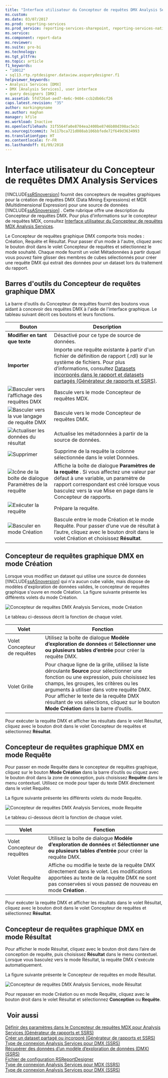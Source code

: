 ```yaml
---
title: "Interface utilisateur du Concepteur de requêtes DMX Analysis Services | Microsoft Docs"
ms.custom: 
ms.date: 03/07/2017
ms.prod: reporting-services
ms.prod_service: reporting-services-sharepoint, reporting-services-native
ms.service: 
ms.component: report-data
ms.reviewer: 
ms.suite: pro-bi
ms.technology: 
ms.tgt_pltfrm: 
ms.topic: article
f1_keywords:
- "10012"
- sql13.rtp.rptdesigner.dataview.asquerydesigner.f1
helpviewer_keywords:
- Analysis Services [DMX]
- DMX [Analysis Services], user interface
- query designers [DMX]
ms.assetid: 5fd726a4-aed7-4e6c-9404-ccb2db66cf26
caps.latest.revision: "35"
author: markingmyname
ms.author: maghan
manager: kfile
ms.workload: Inactive
ms.openlocfilehash: 31f5564fa0e8704ea2400be8746b80d398ac5e2c
ms.sourcegitcommit: 7e117bca721d008ab106bbfede72f649d3634993
ms.translationtype: HT
ms.contentlocale: fr-FR
ms.lasthandoff: 01/09/2018
---
```

# <a name="analysis-services-dmx-query-designer-user-interface"></a>Interface utilisateur du Concepteur de requêtes DMX Analysis Services
  [!INCLUDE[ssRSnoversion](../../includes/ssrsnoversion-md.md)] fournit des concepteurs de requêtes graphiques pour la création de requêtes DMX (Data Mining Expressions) et MDX (Multidimensional Expression) pour une source de données [!INCLUDE[ssASnoversion](../../includes/ssasnoversion-md.md)] . Cette rubrique offre une description du Concepteur de requêtes DMX. Pour plus d’informations sur le concepteur de requêtes MDX, consultez [Interface utilisateur du Concepteur de requêtes MDX Analysis Services](../../reporting-services/report-data/analysis-services-mdx-query-designer-user-interface.md).  
  
 Le Concepteur de requêtes graphique DMX comporte trois modes : Création, Requête et Résultat. Pour passer d'un mode à l'autre, cliquez avec le bouton droit dans le volet Concepteur de requêtes et sélectionnez le mode souhaité. Chaque mode fournit un volet Métadonnées à partir duquel vous pouvez faire glisser des membres de cubes sélectionnés pour créer une requête DMX qui extrait des données pour un dataset lors du traitement du rapport.  
  
## <a name="graphical-dmx-query-designer-toolbar"></a>Barres d'outils du Concepteur de requêtes graphique DMX  
 La barre d'outils du Concepteur de requêtes fournit des boutons vous aidant à concevoir des requêtes DMX à l'aide de l'interface graphique. Le tableau suivant décrit ces boutons et leurs fonctions.  
  
|Bouton|Description|  
|------------|-----------------|  
|**Modifier en tant que texte**|Désactivé pour ce type de source de données.|  
|**Importer**|Importe une requête existante à partir d'un fichier de définition de rapport (.rdl) sur le système de fichiers. Pour plus d’informations, consultez [Datasets incorporés dans le rapport et datasets partagés &#40;Générateur de rapports et SSRS&#41;](../../reporting-services/report-data/report-embedded-datasets-and-shared-datasets-report-builder-and-ssrs.md).|  
|![Basculer vers l’affichage des requêtes DMX](../../reporting-services/report-data/media/rsqdicon-commandtypemdx.gif "Basculer vers l’affichage des requêtes DMX")|Bascule vers le mode Concepteur de requêtes MDX.|  
|![Basculer vers la vue langage de requête DMX](../../reporting-services/report-data/media/rsqdicon-commandtypedmx.gif "Basculer vers la vue langage de requête DMX")|Bascule vers le mode Concepteur de requêtes DMX.|  
|![Actualiser les données du résultat](../../reporting-services/report-data/media/rsqdicon-refresh.gif "Actualiser les données du résultat")|Actualise les métadonnées à partir de la source de données.|  
|![Supprimer](../../reporting-services/report-data/media/rsqdicon-delete.gif "Supprimer")|Supprime de la requête la colonne sélectionnée dans le volet Données.|  
|![Icône de la boîte de dialogue Paramètres de la requête](../../reporting-services/report-data/media/iconqueryparameter.gif "Icône de la boîte de dialogue Paramètres de la requête")|Affiche la boîte de dialogue **Paramètres de la requête** . Si vous affectez une valeur par défaut à une variable, un paramètre de rapport correspondant est créé lorsque vous basculez vers la vue Mise en page dans le Concepteur de rapports.|  
|![Exécuter la requête](../../reporting-services/report-data/media/rsqdicon-run.gif "Exécuter la requête")|Prépare la requête.|  
|![Basculer en mode Création](../../reporting-services/media/rsqdicon-designmode.gif "Basculer en mode Design")|Bascule entre le mode Création et le mode Requête. Pour passer d’une vue de résultat à l’autre, cliquez avec le bouton droit dans le volet Création et choisissez **Résultat**.|  
  
## <a name="graphical-dmx-query-designer-in-design-mode"></a>Concepteur de requêtes graphique DMX en mode Création  
 Lorsque vous modifiez un dataset qui utilise une source de données [!INCLUDE[ssASnoversion](../../includes/ssasnoversion-md.md)] qui n'a aucun cube valide, mais dispose de modèles d'exploration de données valides, le concepteur de requêtes graphique s'ouvre en mode Création. La figure suivante présente les différents volets du mode Création.  
  
 ![Concepteur de requêtes DMX Analysis Services, mode Création](../../reporting-services/report-data/media/rsqd-dsawas-dmx-designmode.gif "Concepteur de requêtes DMX Analysis Services, mode Création")  
  
 Le tableau ci-dessous décrit la fonction de chaque volet.  
  
|Volet|Fonction|  
|----------|--------------|  
|Volet Concepteur de requêtes|Utilisez la boîte de dialogue **Modèle d’exploration de données** et **Sélectionner une ou plusieurs tables d’entrée** pour créer la requête DMX.|  
|Volet Grille|Pour chaque ligne de la grille, utilisez la liste déroulante **Source** pour sélectionner une fonction ou une expression, puis choisissez les champs, les groupes, les critères ou les arguments à utiliser dans votre requête DMX. Pour afficher le texte de la requête DMX résultant de vos sélections, cliquez sur le bouton **Mode Création** dans la barre d’outils.|  
  
 Pour exécuter la requête DMX et afficher les résultats dans le volet Résultat, cliquez avec le bouton droit dans le volet Concepteur de requêtes et sélectionnez **Résultat**.  
  
## <a name="graphical-dmx-query-designer-in-query-mode"></a>Concepteur de requêtes graphique DMX en mode Requête  
 Pour passer en mode Requête dans le concepteur de requêtes graphique, cliquez sur le bouton **Mode Création** dans la barre d’outils ou cliquez avec le bouton droit dans la zone de conception, puis choisissez **Requête** dans le menu contextuel. Utilisez ce mode pour taper du texte DMX directement dans le volet Requête.  
  
 La figure suivante présente les différents volets du mode Requête.  
  
 ![Concepteur de requêtes DMX Analysis Services, mode Requête](../../reporting-services/report-data/media/rsqd-dsawas-dmx-querymode.gif "Concepteur de requêtes DMX Analysis Services, mode Requête")  
  
 Le tableau ci-dessous décrit la fonction de chaque volet.  
  
|Volet|Fonction|  
|----------|--------------|  
|Volet Concepteur de requêtes|Utilisez la boîte de dialogue **Modèle d’exploration de données** et **Sélectionner une ou plusieurs tables d’entrée** pour créer la requête DMX.|  
|Volet Requête|Affiche ou modifie le texte de la requête DMX directement dans le volet. Les modifications apportées au texte de la requête DMX ne sont pas conservées si vous passez de nouveau en mode **Création** .|  
  
 Pour exécuter la requête DMX et afficher les résultats dans le volet Résultat, cliquez avec le bouton droit dans le volet Concepteur de requêtes et sélectionnez **Résultat**.  
  
## <a name="graphical-dmx-query-designer-in-result-mode"></a>Concepteur de requêtes graphique DMX en mode Résultat  
 Pour afficher le mode Résultat, cliquez avec le bouton droit dans l’aire de conception de requête, puis choisissez **Résultat** dans le menu contextuel. Lorsque vous basculez vers le mode Résultat, la requête DMX s'exécute automatiquement.  
  
 La figure suivante présente le Concepteur de requêtes en mode Résultat.  
  
 ![Concepteur de requêtes DMX Analysis Services, mode Résultat](../../reporting-services/report-data/media/rsqd-dsawas-dmx-resultmode.gif "Concepteur de requêtes DMX Analysis Services, mode Résultat")  
  
 Pour repasser en mode Création ou en mode Requête, cliquez avec le bouton droit dans le volet Résultat et sélectionnez **Conception** ou **Requête**.  
  
## <a name="see-also"></a> Voir aussi  
 [Définir des paramètres dans le Concepteur de requêtes MDX pour Analysis Services &#40;Générateur de rapports et SSRS&#41;](../../reporting-services/report-data/define-parameters-in-the-mdx-query-designer-for-analysis-services.md)   
 [Créer un dataset partagé ou incorporé &#40;Générateur de rapports et SSRS&#41;](../../reporting-services/report-data/create-a-shared-dataset-or-embedded-dataset-report-builder-and-ssrs.md)   
 [Type de connexion Analysis Services pour DMX &#40;SSRS&#41;](../../reporting-services/report-data/analysis-services-connection-type-for-dmx-ssrs.md)   
 [Récupérer des données d’un modèle d’exploration de données &#40;DMX&#41; &#40;SSRS&#41;](../../reporting-services/report-data/retrieve-data-from-a-data-mining-model-dmx-ssrs.md)   
 [Fichier de configuration RSReportDesigner](../../reporting-services/report-server/rsreportdesigner-configuration-file.md)   
 [Type de connexion Analysis Services pour MDX (SSRS)](../../reporting-services/report-data/analysis-services-connection-type-for-mdx-ssrs.md)   
 [Type de connexion Analysis Services pour DMX &#40;SSRS&#41;](../../reporting-services/report-data/analysis-services-connection-type-for-dmx-ssrs.md)  
  
  
